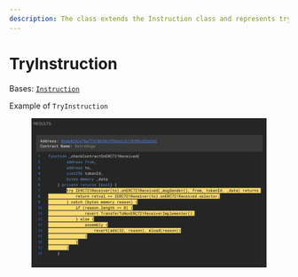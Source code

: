 ```yaml
---
description: The class extends the Instruction class and represents try instruction
---
```


# TryInstruction

Bases: [`Instruction`](../)

Example of `TryInstruction`

<figure><img src="../../../.gitbook/assets/image (221).png" alt=""><figcaption></figcaption></figure>
